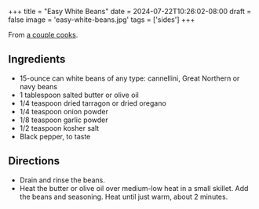 +++
title = "Easy White Beans"
date = 2024-07-22T10:26:02-08:00
draft = false
image = 'easy-white-beans.jpg'
tags = ['sides']
+++

From [a couple cooks](https://www.acouplecooks.com/white-beans/).

## Ingredients
* 15-ounce can white beans of any type: cannellini, Great Northern or navy beans
* 1 tablespoon salted butter or olive oil
* 1/4 teaspoon dried tarragon or dried oregano
* 1/4 teaspoon onion powder
* 1/8 teaspoon garlic powder
* 1/2 teaspoon kosher salt
* Black pepper, to taste

## Directions
* Drain and rinse the beans.
* Heat the butter or olive oil over medium-low heat in a small skillet. Add the beans and seasoning. Heat until just warm, about 2 minutes.
